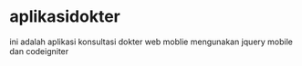 # aplikasidokter
ini adalah aplikasi konsultasi dokter web moblie mengunakan jquery mobile dan codeigniter
